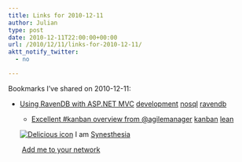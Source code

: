 ```yaml
---
title: Links for 2010-12-11
author: Julian
type: post
date: 2010-12-11T22:00:00+00:00
url: /2010/12/11/links-for-2010-12-11/
aktt_notify_twitter:
  - no

---
```

Bookmarks I&#8217;ve shared on 2010-12-11:

  * [Using RavenDB with ASP.NET MVC][1] 
    [development][2] [nosql][3] [ravendb][4] </li> 
    
      * [Excellent #kanban overview from @agilemanager][5] 
        [kanban][6] [lean][7] </li> </ul> 
        
        <p class="deliciouslink">
          <a href="http://del.icio.us/synesthesia" title="See all my bookmarks on del.icio.us"><img src="https://www.synesthesia.co.uk/images/deliciousicon.jpg" alt="Delicious icon" /></a>&nbsp;I am <a href="http://del.icio.us/synesthesia" title="See all my bookmarks on del.icio.us">Synesthesia</a>
        </p>
        
        <p class="deliciouslink">
          <a href="http://del.icio.us/network?add=synesthesia" title="Add me to your del.icio.us network"><img src="https://www.synesthesia.co.uk/images/add.gif" alt="" /></a>&nbsp;<a href="http://del.icio.us/network?add=synesthesia" title="Add me to your del.icio.us network">Add me to your network</a>
        </p>

 [1]: http://www.codecapers.com/post/Using-RavenDB-with-ASPNET-MVC.aspx
 [2]: http://delicious.com/synesthesia/development
 [3]: http://delicious.com/synesthesia/nosql
 [4]: http://delicious.com/synesthesia/ravendb
 [5]: http://agilemanagement.net/index.php/Blog/the_principles_of_the_kanban_method/?utm_source=twitterfeed
 [6]: http://delicious.com/synesthesia/kanban
 [7]: http://delicious.com/synesthesia/lean